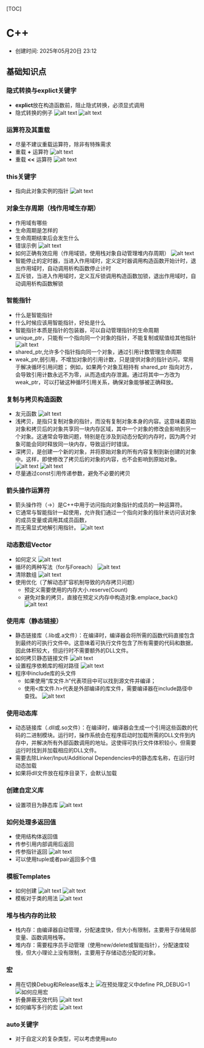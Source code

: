 [TOC]
# C++

- 创建时间: 2025年05月20日 23:12

## 基础知识点
### 隐式转换与explict关键字
- **explict**放在构造函数前，阻止隐式转换，必须显式调用
- 隐式转换的例子
![alt text](assets/20250520--C++/image.png)
![alt text](assets/20250520--C++/image-1.png)

### 运算符及其重载
- 尽量不建议重载运算符，除非有特殊需求
- 重载 **+** 运算符
![alt text](assets/20250520--C++/image-2.png)
- 重载 **<<** 运算符
![alt text](assets/20250520--C++/image-3.png)

### this关键字
- 指向此对象实例的指针
![alt text](assets/20250520--C++/image-4.png)

### 对象生存周期（栈作用域生存期）
- 作用域有哪些
- 生命周期是怎样的
- 生命周期结束后会发生什么
- 错误示例
  ![alt text](assets/20250520--C++/image-5.png)
- 如何正确有效应用（作用域锁，使用栈对象自动管理堆内存周期）
![alt text](assets/20250520--C++/image-6.png)
- 智能停止的定时器，当进入作用域时，定义定时器调用构造函数开始计时，退出作用域时，自动调用析构函数停止计时
- 互斥锁，当进入作用域时，定义互斥锁调用构造函数加锁，退出作用域时，自动调用析构函数解锁

### 智能指针
- 什么是智能指针
- 什么时候应该用智能指针，好处是什么
- 智能指针本质是指针的包装器，可以自动管理指针的生命周期
- unique_ptr，只能有一个指向同一个对象的指针，不能复制或赋值给其他指针
  ![alt text](assets/20250520--C++/image-7.png)
- shared_ptr,允许多个指针指向同一个对象，通过引用计数管理生命周期
- weak_ptr,弱引用，不增加对象的引用计数，只是提供对象的指针访问，常用于解决循环引用问题；
例如，如果两个对象互相持有 shared_ptr 指向对方，会导致引用计数永远不为零，从而造成内存泄漏。通过将其中一方改为 weak_ptr，可以打破这种循环引用关系，确保对象能够被正确释放。


### 复制与拷贝构造函数
- 友元函数
  ![alt text](assets/20250520--C++/image-8.png)
- 浅拷贝，是指只复制对象的指针，而没有复制对象本身的内容。这意味着原始对象和拷贝后的对象共享同一块内存区域，其中一个对象的修改会影响到另一个对象。这通常会导致问题，特别是在涉及到动态分配的内存时，因为两个对象可能会同时释放同一块内存，导致运行时错误。
- 深拷贝，是创建一个新的对象，并将原始对象的所有内容复制到新创建的对象中。这样，即使修改了拷贝后的对象的内容，也不会影响到原始对象。
![alt text](assets/20250520--C++/image-9.png)
![alt text](assets/20250520--C++/image-10.png)
- 尽量通过const引用传递参数，避免不必要的拷贝

### 箭头操作运算符
- 箭头操作符（->）是C++中用于访问指向对象指针的成员的一种运算符。
- 它通常与智能指针一起使用，允许我们通过一个指向对象的指针来访问该对象的成员变量或调用其成员函数，
- 而无需显式地解引用指针。
![alt text](assets/20250520--C++/image-11.png)

### 动态数组Vector
- 如何定义
![alt text](assets/20250520--C++/image-12.png)
- 循环的两种写法（for与Foreach）
![alt text](assets/20250520--C++/image-13.png)
- 清除数组
![alt text](assets/20250520--C++/image-14.png)
- 使用优化（了解动态扩容机制导致的内存拷贝问题）
  - 预定义需要使用的内存大小.reserve(Count)
  - 避免对象的拷贝，直接在预定义内存中构造对象.emplace_back()
![alt text](assets/20250520--C++/image-15.png)


### 使用库（静态链接）
- 静态链接库（.lib或.a文件）：在编译时，编译器会将所需的函数代码直接包含到最终的可执行文件中。这意味着可执行文件包含了所有需要的代码和数据，因此体积较大，但运行时不需要额外的DLL文件。
- 如何拷贝静态链接文件
![alt text](assets/20250520--C++/image-16.png)
- 设置程序依赖库的相对路径
![alt text](assets/20250520--C++/image-17.png)
- 程序中include库的头文件
  - 如果使用“库文件.h”代表项目中可以找到源文件并编译；
  - 使用<库文件.h>代表是外部编译的库文件，需要编译器在include路径中查找。 
![alt text](assets/20250520--C++/image-18.png)

### 使用动态库
  - 动态链接库（.dll或.so文件）：在编译时，编译器会生成一个引用这些函数的代码的二进制模块。运行时，操作系统会在程序启动时加载所需的DLL文件到内存中，并解决所有外部函数调用的地址。这使得可执行文件体积较小，但需要运行时找到并加载相应的DLL文件。
  - 需要去除Linker/Input/Additional Dependencies中的静态库名称，在运行时动态加载
  - 如果将dll文件放在程序目录下，会默认加载

### 创建自定义库
- 设置项目为静态库
![alt text](assets/20250520--C++/image-19.png)

### 如何处理多返回值
- 使用结构体返回值
- 传参引用内部调用后返回
- 传参指针返回
![alt text](assets/20250520--C++/image-20.png)
- 可以使用tuple或者pair返回多个值

### 模板Templates
- 如何创建
![alt text](assets/20250520--C++/image-21.png)
![alt text](assets/20250520--C++/image-22.png)
- 模板对于类的用法
![alt text](assets/20250520--C++/image-23.png)

### 堆与栈内存的比较
- 栈内存：由编译器自动管理，分配速度快，但大小有限制，主要用于存储局部变量、函数调用栈等。
- 堆内存：需要程序员手动管理（使用new/delete或智能指针），分配速度较慢，但大小理论上没有限制，主要用于存储动态分配的对象。

### 宏
- 用在切换Debug和Release版本上
![在预处理定义中define PR_DEBUG=1](assets/20250520--C++/image-24.png)
![如何应用宏](assets/20250520--C++/image-25.png)
- 折叠屏蔽无效代码
![alt text](assets/20250520--C++/image-26.png)
- 如何编写多行的宏
![alt text](assets/20250520--C++/image-27.png)


### auto关键字
- 对于自定义的复杂类型，可以考虑使用auto

